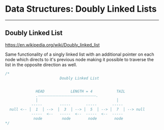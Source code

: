 # Data Structures: Doubly Linked Lists

---

## Doubly Linked List

<https://en.wikipedia.org/wiki/Doubly_linked_list>

Same functionality of a singly linked list with an additional pointer on each node which directs to it's previous node making it possible to traverse the list in the opposite direction as well.

```js
/*
                         Doubly Linked List


              HEAD            LENGTH = 4           TAIL
              .⏤⏤⏤⏤⏤⏤⏤⏤⏤⏤⏤⏤⏤⏤⏤⏤⏤⏤⏤⏤.
              │                                    │
            -----        -----       -----       -----
  null <-- │  1  │ -->  │  3  │ --> │  5  │ --> │  7  │ --> null
            -----  <--   -----  <--  -----  <--  -----  
             node         node        node        node
*/
```
